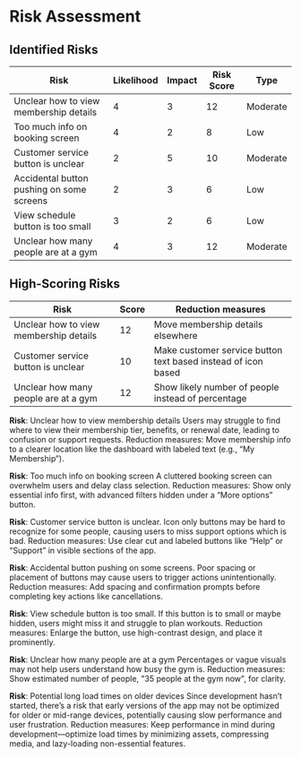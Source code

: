 # Risk Assessment
## Identified Risks
| Risk                                      | Likelihood | Impact | Risk Score | Type     |
| ----------------------------------------- | ---------- | ------ | ---------- | -------- |
| Unclear how to view membership details    | 4          | 3      | 12         | Moderate |
| Too much info on booking screen           | 4          | 2      | 8          | Low      |
| Customer service button is unclear        | 2          | 5      | 10         | Moderate |
| Accidental button pushing on some screens | 2          | 3      | 6          | Low      |
| View schedule button is too small         | 3          | 2      | 6          | Low      |
| Unclear how many people are at a gym      | 4          | 3      | 12         | Moderate |

## High-Scoring Risks
| Risk                                   | Score | Reduction measures                                            |
| -------------------------------------- | ----- | ------------------------------------------------------------- |
| Unclear how to view membership details | 12    | Move membership details elsewhere                             |
| Customer service button is unclear     | 10    | Make customer service button text based instead of icon based |
| Unclear how many people are at a gym   | 12    | Show likely number of people instead of percentage            |


**Risk**: Unclear how to view membership details
Users may struggle to find where to view their membership tier, benefits, or renewal date, leading to confusion or support requests.
Reduction measures: Move membership info to a clearer location like the dashboard with labeled text (e.g., “My Membership”).
 
**Risk**: Too much info on booking screen
A cluttered booking screen can overwhelm users and delay class selection.
Reduction measures: Show only essential info first, with advanced filters hidden under a “More options” button.
 
**Risk**: Customer service button is unclear.
Icon only buttons may be hard to recognize for some people, causing users to miss support options which is bad.
Reduction measures: Use clear cut and labeled buttons like “Help” or “Support” in visible sections of the app.
 
**Risk**: Accidental button pushing on some screens.
Poor spacing or placement of buttons may cause users to trigger actions unintentionally.
Reduction measures: Add spacing and confirmation prompts before completing key actions like cancellations.
 
**Risk**: View schedule button is too small.
If this button is to small or maybe hidden, users might miss it and struggle to plan workouts.
Reduction measures: Enlarge the button, use high-contrast design, and place it prominently.
 
**Risk**: Unclear how many people are at a gym
Percentages or vague visuals may not help users understand how busy the gym is.
Reduction measures: Show estimated number of people, "35 people at the gym now", for clarity.

**Risk**: Potential long load times on older devices
Since development hasn’t started, there’s a risk that early versions of the app may not be optimized for older or mid-range devices, potentially causing slow performance and user frustration.
Reduction measures: Keep performance in mind during development—optimize load times by minimizing assets, compressing media, and lazy-loading non-essential features.
